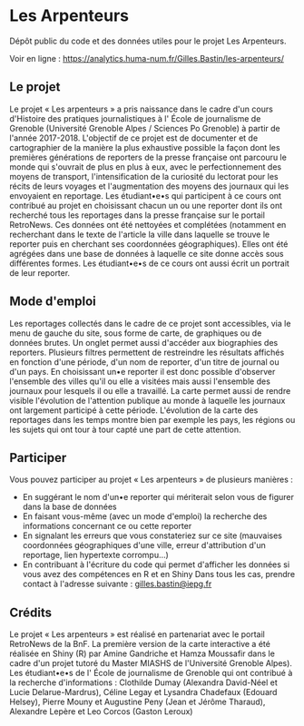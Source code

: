 # Les Arpenteurs

Dépôt public du code et des données utiles pour le projet Les Arpenteurs.

Voir en ligne : https://analytics.huma-num.fr/Gilles.Bastin/les-arpenteurs/

## Le projet

Le projet « Les arpenteurs » a pris naissance dans le cadre d'un cours d'Histoire des pratiques journalistiques
à l' École de journalisme de Grenoble (Université Grenoble Alpes / Sciences Po Grenoble) à partir de l'année 2017-2018.
L'objectif de ce projet est de documenter et de cartographier de la manière la plus exhaustive possible la façon dont les
premières générations de reporters de la presse française ont parcouru le monde qui s'ouvrait de plus en plus à eux,
avec le perfectionnement des moyens de transport, l'intensification de la curiosité du lectorat pour les récits de leurs voyages
et l'augmentation des moyens des journaux qui les envoyaient en reportage.
Les étudiant•e•s qui participent à ce cours ont contribué au projet en choisissant chacun un ou une reporter dont ils ont recherché
tous les reportages dans la presse française sur le portail RetroNews. Ces données ont été nettoyées et complétées
(notamment en recherchant dans le texte de l'article la ville dans laquelle se trouve le reporter puis en cherchant
ses coordonnées géographiques). Elles ont été agrégées dans une base de données à laquelle ce site donne accès sous différentes formes.
Les étudiant•e•s de ce cours ont aussi écrit un portrait de leur reporter.

## Mode d'emploi

Les reportages collectés dans le cadre de ce projet sont accessibles, via le menu de gauche du site, sous forme de carte, de graphiques ou de données brutes. Un onglet permet aussi d'accéder aux biographies des reporters. Plusieurs filtres permettent de restreindre les résultats affichés en fonction d'une période, d'un nom de reporter, d'un titre de journal ou d'un pays.
En choisissant un•e reporter il est donc possible d'observer l'ensemble des villes qu'il ou elle a visitées mais aussi l'ensemble des journaux pour lesquels il ou elle a travaillé. La carte permet aussi de rendre visible l'évolution de l'attention publique au monde à laquelle les journaux ont largement participé à cette période. L'évolution de la carte des reportages dans les temps montre bien par exemple les pays, les régions ou les sujets qui ont tour à tour capté une part de cette attention.

## Participer

Vous pouvez participer au projet « Les arpenteurs » de plusieurs manières :
- En suggérant le nom d'un•e reporter qui mériterait selon vous de figurer dans la base de données
- En faisant vous-même (avec un mode d'emploi) la recherche des informations concernant ce ou cette reporter
- En signalant les erreurs que vous constateriez sur ce site (mauvaises coordonnées géographiques d'une ville, erreur d'attribution d'un reportage, lien hypertexte corrompu…)
- En contribuant à l'écriture du code qui permet d'afficher les données si vous avez des compétences en R et en Shiny
Dans tous les cas, prendre contact à l'adresse suivante : gilles.bastin@iepg.fr

## Crédits

Le projet « Les arpenteurs » est réalisé en partenariat avec le portail RetroNews de la BnF.
La première version de la carte interactive a été réalisée en Shiny (R) par Amine Gandriche et Hamza Moussafir dans le cadre d'un projet tutoré du Master MIASHS de l'Université Grenoble Alpes).
Les étudiant•e•s de l' École de journalisme de Grenoble qui ont contribué à la recherche d'informations : Clothilde Dumay (Alexandra David-Néel et Lucie Delarue-Mardrus), Céline Legay et Lysandra Chadefaux (Edouard Helsey), Pierre Mouny et Augustine Peny (Jean et Jérôme Tharaud), Alexandre Lepère et Leo Corcos (Gaston Leroux) 
